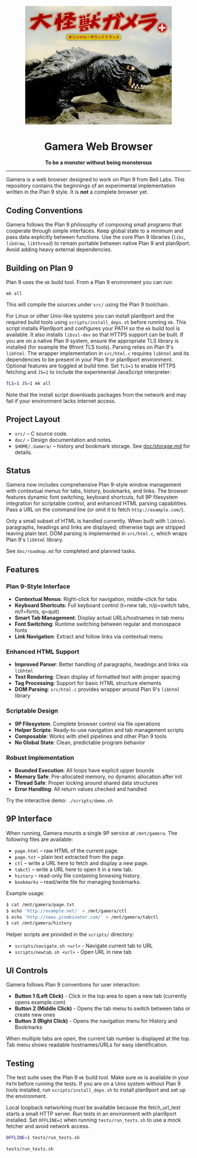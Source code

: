 <div align="center">
  <img src="Gamera_the_Invincible.png" alt="Gamera" width="400"/>
  <h1>Gamera Web Browser</h1>
  <p>
    <strong>To be a monster without being monsterous</strong>
  </p>
  <hr/>
</div>

Gamera is a web browser designed to work on Plan 9 from Bell Labs. This
repository contains the beginnings of an experimental implementation
written in the Plan 9 style. It is **not** a complete browser yet.

## Coding Conventions

Gamera follows the Plan 9 philosophy of composing small programs that
cooperate through simple interfaces. Keep global state to a minimum and
pass data explicitly between functions. Use the core Plan 9 libraries
(`libc`, `libdraw`, `libthread`) to remain portable between native Plan 9
and plan9port. Avoid adding heavy external dependencies.

## Building on Plan 9

Plan 9 uses the `mk` build tool. From a Plan 9 environment you can run:

```
mk all
```

This will compile the sources under `src/` using the Plan 9 toolchain.

For Linux or other Unix-like systems you can install plan9port and the
required build tools using `scripts/install_deps.sh` before running `mk`.
This script installs Plan9port and configures your PATH so the `mk` build tool is available.
It also installs `libssl-dev` so that HTTPS support can be built. If you are
on a native Plan 9 system, ensure the appropriate TLS library is installed
(for example the 9front TLS tools).
Parsing relies on Plan 9's `libhtml`. The wrapper implementation in
`src/html.c` requires `libhtml` and its dependencies to be present in your
Plan 9 or plan9port environment.
Optional features are toggled at build time. Set `TLS=1` to enable
HTTPS fetching and `JS=1` to include the experimental JavaScript
interpreter:

```sh
TLS=1 JS=1 mk all
```

Note that the install script downloads packages from the network and may fail
if your environment lacks internet access.

## Project Layout

- `src/` – C source code.
- `doc/` – Design documentation and notes.
- `$HOME/.Gamera/` – history and bookmark storage. See
  [doc/storage.md](doc/storage.md) for details.

## Status

Gamera now includes comprehensive Plan 9-style window management with contextual menus for 
tabs, history, bookmarks, and links. The browser features dynamic font switching, keyboard 
shortcuts, full 9P filesystem integration for scriptable control, and enhanced HTML parsing 
capabilities. Pass a URL on the command line (or omit it to fetch `http://example.com/`).

Only a small subset of HTML is handled currently. When built with `libhtml`
paragraphs, headings and links are displayed; otherwise tags are stripped
leaving plain text. DOM parsing is implemented in `src/html.c`, which
wraps Plan 9's `libhtml` library.

See `doc/roadmap.md` for completed and planned tasks.

## Features

### Plan 9-Style Interface
- **Contextual Menus**: Right-click for navigation, middle-click for tabs
- **Keyboard Shortcuts**: Full keyboard control (t=new tab, n/p=switch tabs, m/f=fonts, q=quit)  
- **Smart Tab Management**: Display actual URLs/hostnames in tab menu
- **Font Switching**: Runtime switching between regular and monospace fonts
- **Link Navigation**: Extract and follow links via contextual menu

### Enhanced HTML Support
- **Improved Parser**: Better handling of paragraphs, headings and links via `libhtml`
- **Text Rendering**: Clean display of formatted text with proper spacing
- **Tag Processing**: Support for basic HTML structure elements
- **DOM Parsing**: `src/html.c` provides wrapper around Plan 9's `libhtml` library

### Scriptable Design
- **9P Filesystem**: Complete browser control via file operations
- **Helper Scripts**: Ready-to-use navigation and tab management scripts
- **Composable**: Works with shell pipelines and other Plan 9 tools
- **No Global State**: Clean, predictable program behavior

### Robust Implementation  
- **Bounded Execution**: All loops have explicit upper bounds
- **Memory Safe**: Pre-allocated memory, no dynamic allocation after init
- **Thread Safe**: Proper locking around shared data structures
- **Error Handling**: All return values checked and handled

Try the interactive demo: `./scripts/demo.sh`

## 9P Interface

When running, Gamera mounts a single 9P service at `/mnt/gamera`.
The following files are available:

* `page.html` – raw HTML of the current page.
* `page.txt`  – plain text extracted from the page.
* `ctl`       – write a URL here to fetch and display a new page.
* `tabctl`    – write a URL here to open it in a new tab.
* `history`   – read-only file containing browsing history.
* `bookmarks` – read/write file for managing bookmarks.

Example usage:

```sh
$ cat /mnt/gamera/page.txt
$ echo 'http://example.net/' > /mnt/gamera/ctl
$ echo 'http://news.ycombinator.com/' > /mnt/gamera/tabctl
$ cat /mnt/gamera/history
```

Helper scripts are provided in the `scripts/` directory:
- `scripts/navigate.sh <url>` - Navigate current tab to URL
- `scripts/newtab.sh <url>` - Open URL in new tab

## UI Controls

Gamera follows Plan 9 conventions for user interaction:

* **Button 1 (Left Click)** - Click in the top area to open a new tab (currently opens example.com)
* **Button 2 (Middle Click)** - Opens the tab menu to switch between tabs or create new ones
* **Button 3 (Right Click)** - Opens the navigation menu for History and Bookmarks

When multiple tabs are open, the current tab number is displayed at the top.
Tab menu shows readable hostnames/URLs for easy identification.

## Testing

The test suite uses the Plan 9 `mk` build tool. Make sure `mk` is
available in your `PATH` before running the tests. If you are on a Unix
system without Plan 9 tools installed, run `scripts/install_deps.sh` to
install plan9port and set up the environment.

Local loopback networking must be available because the fetch_url_test starts a small HTTP server. Run tests in an environment with plan9port installed. Set `OFFLINE=1` when running `tests/run_tests.sh` to use a mock fetcher and avoid network access.

```sh
OFFLINE=1 tests/run_tests.sh
```

```sh
tests/run_tests.sh
```
